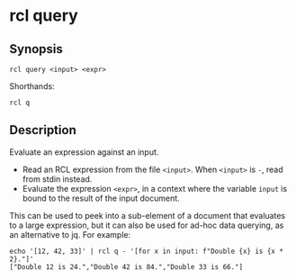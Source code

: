 # rcl query

## Synopsis

    rcl query <input> <expr>

Shorthands:

    rcl q

## Description

Evaluate an expression against an input.

 * Read an RCL expression from the file `<input>`. When `<input>` is `-`,
   read from stdin instead.
 * Evaluate the expression `<expr>`, in a context where the variable `input`
   is bound to the result of the input document.

This can be used to peek into a sub-element of a document that evaluates to a
large expression, but it can also be used for ad-hoc data querying, as an
alternative to jq. For example:

    echo '[12, 42, 33]' | rcl q - '[for x in input: f"Double {x} is {x * 2}."]'
    ["Double 12 is 24.","Double 42 is 84.","Double 33 is 66."]
